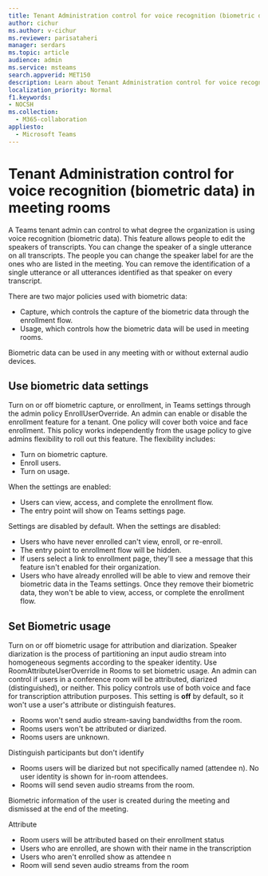 ```yaml
---
title: Tenant Administration control for voice recognition (biometric data) in meeting rooms 
author: cichur
ms.author: v-cichur
ms.reviewer: parisataheri
manager: serdars
ms.topic: article
audience: admin
ms.service: msteams
search.appverid: MET150
description: Learn about Tenant Administration control for voice recognition (biometric data) in meeting rooms.
localization_priority: Normal
f1.keywords:
- NOCSH
ms.collection: 
  - M365-collaboration
appliesto: 
  - Microsoft Teams
---
```


# Tenant Administration control for voice recognition (biometric data) in meeting rooms

A Teams tenant admin can control to what degree the organization is using voice recognition (biometric data). This feature allows people to edit the speakers of transcripts. You can change the speaker of a single utterance on all transcripts. The people you can change the speaker label for are the ones who are listed in the meeting. You can remove the identification of a single utterance or all utterances identified as that speaker on every transcript.

There are two major policies used with biometric data:

- Capture, which controls the capture of the biometric data through the enrollment flow.
- Usage, which controls how the biometric data will be used in meeting rooms.

Biometric data can be used in any meeting with or without external audio devices.

## Use biometric data settings

Turn on or off biometric capture, or enrollment, in Teams settings through the admin policy EnrollUserOverride. An admin can enable or disable the enrollment feature for a tenant. One policy will cover both voice and face enrollment. This policy works independently from the usage policy to give admins flexibility to roll out this feature. The flexibility includes:

- Turn on biometric capture.
- Enroll users.
- Turn on usage.

When the settings are enabled:

- Users can view, access, and complete the enrollment flow.
- The entry point will show on Teams settings page.  

Settings are disabled by default. When the settings are disabled:

- Users who have never enrolled can't view, enroll, or re-enroll.
- The entry point to enrollment flow will be hidden.
- If users select a link to enrollment page, they'll see a message that this feature isn't enabled for their organization.  
- Users who have already enrolled will be able to view and remove their biometric data in the Teams settings. Once they remove their biometric data, they won't be able to view, access, or complete the enrollment flow.  

## Set Biometric usage

Turn on or off biometric usage for attribution and diarization. Speaker diarization is the process of partitioning an input audio stream into homogeneous segments according to the speaker identity. Use RoomAttributeUserOverride in Rooms to set biometric usage. An admin can control if users in a conference room will be attributed, diarized (distinguished), or neither. This policy controls use of both voice and face for transcription attribution purposes. This setting is **off** by default, so it won't use a user's attribute or distinguish features.

- Rooms won't send audio stream-saving bandwidths from the room.  
- Rooms users won't be attributed or diarized.
- Rooms users are unknown.  

Distinguish participants but don't identify

- Rooms users will be diarized but not specifically named (attendee n). No user identity is shown for in-room attendees.
- Rooms will send seven audio streams from the room.

Biometric information of the user is created during the meeting and dismissed at the end of the meeting.

Attribute  

- Room users will be attributed based on their enrollment status 
- Users who are enrolled, are shown with their name in the transcription  
- Users who aren't enrolled show as attendee n
- Room will send seven audio streams from the room
